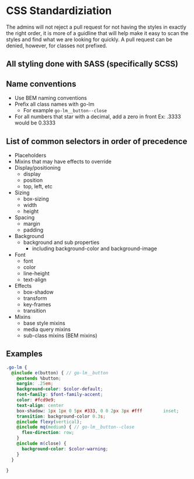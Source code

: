 # CSS Standardiziation

The admins will not reject a pull request for not having the styles in exactly the right order, it is more of a guidline that will help make it easy to scan the styles and find what we are looking for quickly. A pull request can be denied, however, for classes not prefixed.

## All styling done with SASS (specifically SCSS)

## Name conventions

* Use BEM naming conventions
* Prefix all class names with go-lm
  * For example `go-lm__button--close`
* For all numbers that star with a decimal, add a zero in front Ex: .3333 would be 0.3333


## List of common selectors in order of precedence
  * Placeholders
  * Mixins that may have effects to override
  * Display/positioning
    * display
    * position
    * top, left, etc
  * Sizing
    * box-sizing
    * width
    * height
  * Spacing
    * margin
    * padding
  * Background
    * background and sub properties
      * including background-color and background-image
  * Font
    * font
    * color
    * line-height
    * text-align
  * Effects
    * box-shadow
    * transform
    * key-frames
    * transition
  * Mixins
    * base style mixins
    * media query mixins
    * sub-class mixins (BEM mixins)

## Examples
``` SCSS
.go-lm {
  @include e(button) { // go-lm__button
    @extends %button;
    margin: .25em;
    background-color: $color-default;
    font-family: $font-family-accent;
    color: #fcd9e9;
    text-align: center
    box-shadow: 1px 1px 0 5px #333, 0 0 2px 3px #fff        inset;
    transition: background-color 0.3s;
    @include flexy(vertical);
    @include mq(medium) { // go-lm__button--close
      flex-direction: row;
    } 
    @include m(close) {
      background-color: $color-warning;
    }
  }
  
}

